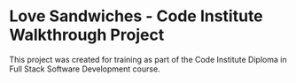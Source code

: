 # Love Sandwiches - Code Institute Walkthrough Project

This project was created for training as part of the Code Institute Diploma in Full Stack Software Development course.
